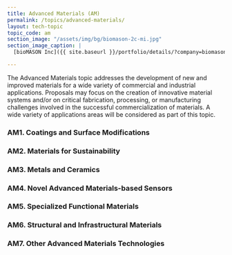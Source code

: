 ```yaml
---
title: Advanced Materials (AM)
permalink: /topics/advanced-materials/
layout: tech-topic
topic_code: am
section_image: "/assets/img/bg/biomason-2c-mi.jpg"
section_image_caption: |
  [bioMASON Inc]({{ site.baseurl }}/portfolio/details/?company=biomason-inc#biomason-inc) interior and exterior façade tile made with biocement, which is less costly and more sustainable than its traditional counterpart

---
```


The Advanced Materials topic addresses the development of new and improved materials for a wide variety of commercial and industrial applications. Proposals may focus on the creation of innovative material systems and/or on critical fabrication, processing, or manufacturing challenges involved in the successful commercialization of materials. A wide variety of applications areas will be considered as part of this topic. 

### AM1. Coatings and Surface Modifications 

### AM2. Materials for Sustainability 

### AM3. Metals and Ceramics 

### AM4. Novel Advanced Materials-based Sensors

### AM5. Specialized Functional Materials 

### AM6. Structural and Infrastructural Materials

### AM7. Other Advanced Materials Technologies

